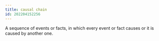 ```yaml
---
title: causal chain
id: 202204152256
---
```


A sequence of events or facts, in which every event or fact causes or it is caused by another one. 
